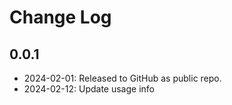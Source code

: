 # Change Log

## 0.0.1

* 2024-02-01: Released to GitHub as public repo.
* 2024-02-12: Update usage info
